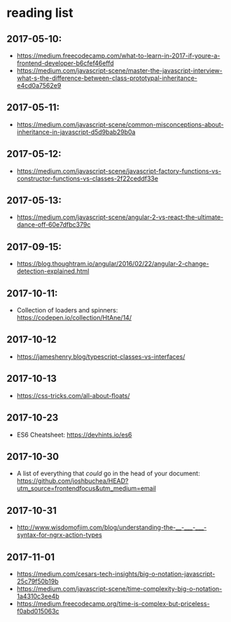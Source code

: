 # reading list
## 2017-05-10:
* https://medium.freecodecamp.com/what-to-learn-in-2017-if-youre-a-frontend-developer-b6cfef46effd
* https://medium.com/javascript-scene/master-the-javascript-interview-what-s-the-difference-between-class-prototypal-inheritance-e4cd0a7562e9

## 2017-05-11:
* https://medium.com/javascript-scene/common-misconceptions-about-inheritance-in-javascript-d5d9bab29b0a

## 2017-05-12:
* https://medium.com/javascript-scene/javascript-factory-functions-vs-constructor-functions-vs-classes-2f22ceddf33e

## 2017-05-13:
* https://medium.com/javascript-scene/angular-2-vs-react-the-ultimate-dance-off-60e7dfbc379c

## 2017-09-15:
* https://blog.thoughtram.io/angular/2016/02/22/angular-2-change-detection-explained.html

## 2017-10-11:
* Collection of loaders and spinners: https://codepen.io/collection/HtAne/14/

## 2017-10-12
* https://jameshenry.blog/typescript-classes-vs-interfaces/

## 2017-10-13
* https://css-tricks.com/all-about-floats/

## 2017-10-23
* ES6 Cheatsheet: https://devhints.io/es6

## 2017-10-30
* A list of everything that *could* go in the head of your document: https://github.com/joshbuchea/HEAD?utm_source=frontendfocus&utm_medium=email

## 2017-10-31
* http://www.wisdomofjim.com/blog/understanding-the-__-___-___-syntax-for-ngrx-action-types

## 2017-11-01
* https://medium.com/cesars-tech-insights/big-o-notation-javascript-25c79f50b19b
* https://medium.com/javascript-scene/time-complexity-big-o-notation-1a4310c3ee4b
* https://medium.freecodecamp.org/time-is-complex-but-priceless-f0abd015063c
